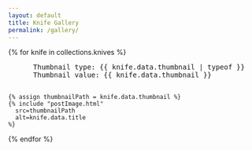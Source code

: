 ```yaml
---
layout: default
title: Knife Gallery
permalink: /gallery/
---
```


<div class="knife-grid">
  {% for knife in collections.knives %}
    <!-- Debug output -->
    <pre>
      Thumbnail type: {{ knife.data.thumbnail | typeof }}
      Thumbnail value: {{ knife.data.thumbnail }}
    </pre>
    
    {% assign thumbnailPath = knife.data.thumbnail %}
    {% include "postImage.html" 
      src=thumbnailPath
      alt=knife.data.title
    %}
  {% endfor %}
</div>